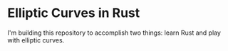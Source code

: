 # Elliptic Curves in Rust

I'm building this repository to accomplish two things: learn Rust and play with elliptic curves.
